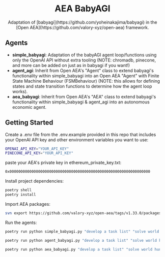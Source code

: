 <h1 align="center">
    <b>AEA BabyAGI</b>
</h1>

<p align="center">
Adaptation of [babyagi](https://github.com/yoheinakajima/babyagi) in the [Open AEA](https://github.com/valory-xyz/open-aea) framework.
</p>

## Agents
- **simple_babyagi**: Adaptation of the babyAGI agent loop/functions using only the OpenAI API without extra tooling (NOTE: chromadb, pinecone, and more can be added on just as in babyagi if you want!)
- **agent_agi**: Inherit from Open AEA's "Agent" class to extend babyagi's functionality within simple_babyagi into an Open AEA "Agent" with Finite State Machine Behaviour (FSMBehaviour) (NOTE: this allows for defining states and state transition functions to determine how the agent loop works).
- **aea_babyagi**: Inherit from Open AEA's "AEA" class to extend babyagi's functionality within simple_babyagi & agent_agi into an autonomous economic agent.

## Getting Started

Create a .env file from the .env.example provided in this repo that includes your OpenAI API key and other environment variables you want to use:
```bash
OPENAI_API_KEY="YOUR_API_KEY"
PINECONE_API_KEY="YOUR_API_KEY"
```

paste your AEA's private key in ethereum_private_key.txt:
```bash
0x0000000000000000000000000000000000000000000000000000000000000000
```

Install project dependencies:
```bash
poetry shell
poetry install
```

Import AEA packages:
```bash
svn export https://github.com/valory-xyz/open-aea/tags/v1.33.0/packages packages
```

Run the agents:
```bash
poetry run python simple_babyagi.py "develop a task list" "solve world hunger"
``` 
```bash
poetry run python agent_babyagi.py "develop a task list" "solve world hunger"
``` 
```bash
poetry run python aea_babyagi.py "develop a task list" "solve world hunger"
```

